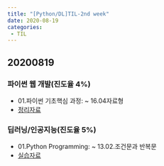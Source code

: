 ```yaml
---
title: "[Python/DL]TIL-2nd week"
date: 2020-08-19
categories: 
 - TIL
---  
```

## 20200819
### 파이썬 웹 개발(진도율 4%)  
 - 01.파이썬 기초핵심 과정: ~ 16.04자료형  
 - [정리자료](https://github.com/SuyeonChoi/TIL/commit/4c95b47761c3d0ee15f7a60926461501eab35387#diff-51d7250f9b7d7a697cbc9b4671aaa212)

### 딥러닝/인공지능(진도율 5%)  
 - 01.Python Programming: ~ 13.02.조건문과 반복문  
 - [실습자료](https://github.com/SuyeonChoi/TIL/blob/master/Deep%20Learning(A.I.)/01.%20Python%20Programming/Chapter%2003%20-%2001.%20%EC%A1%B0%EA%B1%B4%EB%AC%B8%EC%9D%98%20%EC%9D%B4%ED%95%B4.ipynb)
